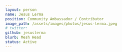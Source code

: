 ```yaml
---
layout: person
name: Jesus Lerma
position: Community Ambassador / Contributor
image_path: /assets/images/photos/jesus-lerma.jpeg
# twitter: 
github: jesuslerma
blurb: Mesh Head
status: Active
---
```


